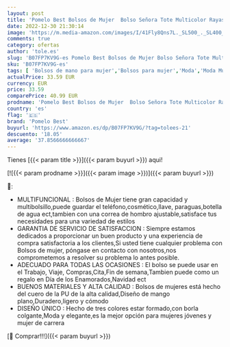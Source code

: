 ```yaml
---
layout: post
title: 'Pomelo Best Bolsos de Mujer  Bolso Señora Tote Multicolor Rayas PU Cuero Con Flecos Bolso Hombro Bolso Shopper perfecto para Trabajo  Diario Vida  Navidad y Fiesta ect'
date: 2022-12-30 21:30:14
image: 'https://m.media-amazon.com/images/I/41Fly8Qns7L._SL500_._SL400_.jpg'
comments: true
category: ofertas
author: 'tole.es'
slug: 'B07FP7KV9G-es Pomelo Best Bolsos de Mujer Bolso Señora Tote Multicolor...'
sku: 'B07FP7KV9G-es'
tags: [ 'Bolsos de mano para mujer','Bolsos para mujer','Moda','Moda Mujer','navidad','pomelo best','🇪🇸', ]
actualPrice: 33.59 EUR
currency: EUR
price: 33.59
comparePrice: 40.99 EUR
prodname: 'Pomelo Best Bolsos de Mujer  Bolso Señora Tote Multicolor Rayas PU Cuero Con Flecos Bolso Hombro Bolso Shopper perfecto para Trabajo  Diario Vida  Navidad y Fiesta ect'
country: 'es'
flag: '🇪🇸'
brand: 'Pomelo Best'
buyurl: 'https://www.amazon.es/dp/B07FP7KV9G/?tag=tolees-21'
descuento: '18.05'
average: '37.8566666666667'
---
```


Tienes [{{< param title >}}]({{< param buyurl >}}) aqui!

[![{{< param prodname >}}]({{< param image >}})]({{< param buyurl >}})

🔎:

- MULTIFUNCIONAL : Bolsos de Mujer tiene gran capacidad y multibolsillo,puede guardar el teléfono,cosmético,llave, paraguas,botella de agua ect,tambien con una correa de hombro ajustable,satisface tus necesidades para una variedad de estilos
- GARANTIA DE SERVICIO DE SATISFACCION : Siempre estamos dedicados a proporcionar un buen producto y una experiencia de compra satisfactoria a los clientes,Si usted tiene cualquier problema con Bolsos de mujer, póngase en contacto con nosotros,nos comprometemos a resolver su problema lo antes posible.
- ADECUADO PARA TODAS LAS OCASIONES : El bolso se puede usar en el Trabajo, Viaje, Compras,Cita,Fin de semana,Tambien puede como un regalo en Día de los Enamorados,Navidad ect
- BUENOS MATERIALES Y ALTA CALIDAD : Bolsos de mujeres está hecho del cuero de la PU de la alta calidad,Diseño de mango plano,Duradero,ligero y cómodo
- DISEÑO ÚNICO : Hecho de tres colores estar formado,con borla colgante,Moda y elegante,es la mejor opción para mujeres jóvenes y mujer de carrera

[🛒 Comprar!!!]({{< param buyurl >}})
